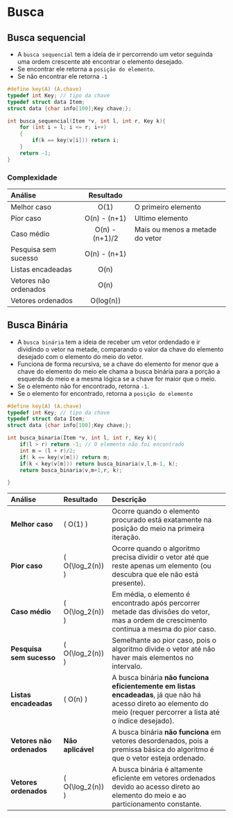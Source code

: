 # Busca 

## Busca sequencial

- A `busca sequencial` tem a ideia de ir percorrendo um vetor seguinda uma ordem crescente até encontrar o elemento desejado.
- Se encontrar ele retorna a ``posição do elemento``.
- Se não encontrar ele retorna ``-1``

```c
#define key(A) (A.chave)
typedef int Key; // tipo da chave
typedef struct data Item; 
struct data {char info[100];Key chave;};

int busca_sequencial(Item *v, int l, int r, Key k){
    for (int i = l; i <= r; i++)
    {
        if(k == key(v[i])) return i;
    }
    return -1;
}
```
### Complexidade

| Análise       | Resultado ||
|:--------------|:---------:|:-|
| Melhor caso   | O(1)      |O primeiro elemento|
| Pior caso     | O(n) - (n+1)   |Ultimo elemento|
| Caso médio    | O(n) - (n+1)/2     |Mais ou menos a metade do vetor|
| Pesquisa sem sucesso     | O(n) - (n+1)   ||
| Listas encadeadas | O(n)      ||
| Vetores não ordenados  | O(n)      ||
| Vetores ordenados    | O(log(n))     ||


## Busca Binária

- A `busca binária` tem a ideia de receber um vetor ordendado e ir dividindo o vetor na metade, comparando o valor da chave do elemento desejado com o elemento do meio do vetor.
- Funciona de forma recursiva, se a chave do elemento for menor que a chave do elemento do meio ele chama a busca binária para a porção a esquerda do meio e a mesma lógica se a chave for maior que o meio.
- Se o elemento não for encontrado, retorna ``-1``.
- Se o elemento for encontrado, retorna a ``posição do elemento``

```c
#define key(A) (A.chave)
typedef int Key; // tipo da chave
typedef struct data Item; 
struct data {char info[100];Key chave;};

int busca_binaria(Item *v, int l, int r, Key k){
    if(l > r) return -1; // O elemento não foi encontrado
    int m = (l + r)/2;
    if( k == key(v[m])) return m; 
    if(k < key(v[m])) return busca_binaria(v,l,m-1, k);
    return busca_binaria(v,m+1,r, k);

}


```
| **Análise**          | **Resultado**        | **Descrição**                                                                                                                                                                   |
|:---------------------|:---------------------|:-----------------------------------------------------------------------------------------------------------------------------------------------------------------------------|
| **Melhor caso**      | \( O(1) \)           | Ocorre quando o elemento procurado está exatamente na posição do meio na primeira iteração.                                                                                   |
| **Pior caso**        | \( O(\log_2(n)) \)   | Ocorre quando o algoritmo precisa dividir o vetor até que reste apenas um elemento (ou descubra que ele não está presente).                                                   |
| **Caso médio**       | \( O(\log_2(n)) \)   | Em média, o elemento é encontrado após percorrer metade das divisões do vetor, mas a ordem de crescimento continua a mesma do pior caso.                                       |
| **Pesquisa sem sucesso** | \( O(\log_2(n)) \)   | Semelhante ao pior caso, pois o algoritmo divide o vetor até não haver mais elementos no intervalo.                                                                           |
| **Listas encadeadas** | \( O(n) \)          | A busca binária **não funciona eficientemente em listas encadeadas**, já que não há acesso direto ao elemento do meio (requer percorrer a lista até o índice desejado).       |
| **Vetores não ordenados** | **Não aplicável** | A busca binária **não funciona** em vetores desordenados, pois a premissa básica do algoritmo é que o vetor esteja ordenado.                                                  |
| **Vetores ordenados**   | \( O(\log_2(n)) \) | A busca binária é altamente eficiente em vetores ordenados devido ao acesso direto ao elemento do meio e ao particionamento constante.                                        |

